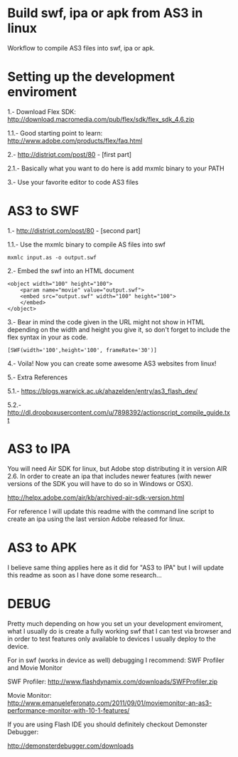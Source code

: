 Build swf, ipa or apk from AS3 in linux
=========================================

Workflow to compile AS3 files into swf, ipa or apk.


Setting up the development enviroment
=========================================

1.- Download Flex SDK: http://download.macromedia.com/pub/flex/sdk/flex_sdk_4.6.zip

1.1.- Good starting point to learn: http://www.adobe.com/products/flex/faq.html

2.- http://distriqt.com/post/80 - [first part]

2.1.- Basically what you want to do here is add mxmlc binary to your PATH

3.- Use your favorite editor to code AS3 files


AS3 to SWF
=========================================

1.- http://distriqt.com/post/80 - [second part]

1.1.- Use the mxmlc binary to compile AS files into swf

	mxmlc input.as -o output.swf

2.- Embed the swf into an HTML document

	<object width="100" height="100">
	    <param name="movie" value="output.swf">
	    <embed src="output.swf" width="100" height="100">
	    </embed>
	</object>

3.- Bear in mind the code given in the URL might not show in HTML depending on the width and height you give it, so don't forget to include the flex syntax in your as code.

	[SWF(width='100',height='100', frameRate='30')]

4.- Voila! Now you can create some awesome AS3 websites from linux!

5.- Extra References

5.1.- https://blogs.warwick.ac.uk/ahazelden/entry/as3_flash_dev/

5.2.- http://dl.dropboxusercontent.com/u/7898392/actionscript_compile_guide.txt


AS3 to IPA
=========================================

You will need Air SDK for linux, but Adobe stop distributing it in version AIR 2.6. In order to create an ipa that includes newer features (with newer versions of the SDK you will have to do so in Windows or OSX).

http://helpx.adobe.com/air/kb/archived-air-sdk-version.html

For reference I will update this readme with the command line script to create an ipa using the last version Adobe released for linux.


AS3 to APK
=========================================

I believe same thing applies here as it did for "AS3 to IPA" but I will update this readme as soon as I have done some research...


DEBUG
=========================================

Pretty much depending on how you set un your development enviroment, what I usually do is create a fully working swf that I can test via browser and in order to test features only available to devices I usually deploy to the device.

For in swf (works in device as well) debugging I recommend: SWF Profiler and Movie Monitor

SWF Profiler: http://www.flashdynamix.com/downloads/SWFProfiler.zip

Movie Monitor: http://www.emanueleferonato.com/2011/09/01/moviemonitor-an-as3-performance-monitor-with-10-1-features/

If you are using Flash IDE you should definitely checkout Demonster Debugger:

http://demonsterdebugger.com/downloads